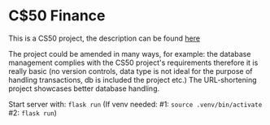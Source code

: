 # C$50 Finance

This is a CS50 project, the description can be found [here](https://cs50.harvard.edu/x/2024/psets/9/finance/)

The project could be amended in many ways, for example: the database management complies with the CS50 project's requirements therefore it is really basic (no version controls, data type is not ideal for the purpose of handling transactions, db is included the project etc.) The URL-shortening project showcases better database handling.

Start server with: `flask run`
(If venv needed: #1: `source .venv/bin/activate` #2: `flask run`)


